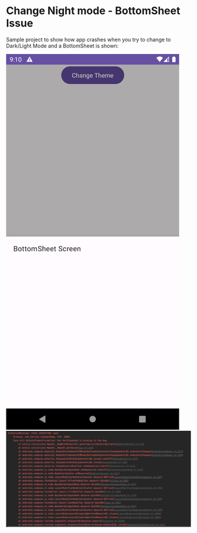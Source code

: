 # Change Night mode - BottomSheet Issue

Sample project to show how app crashes when you try to change to Dark/Light Mode and a BottomSheet is shown:

<img src="https://github.com/jarroyoesp/ChangeThemeApp/blob/master/screenshots/screenshot1.png">

<img src="https://github.com/jarroyoesp/ChangeThemeApp/blob/master/screenshots/crash.png">